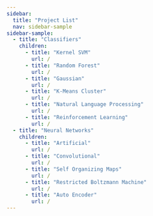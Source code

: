 ```yaml
---
sidebar:
  title: "Project List"
  nav: sidebar-sample
sidebar-sample:
  - title: "Classifiers"
    children:
      - title: "Kernel SVM"
        url: /
      - title: "Random Forest"
        url: /
      - title: "Gaussian"
        url: /
      - title: "K-Means Cluster"
        url: /
      - title: "Natural Language Processing"
        url: /
      - title: "Reinforcement Learning"
        url: /
  - title: "Neural Networks"
    children:
      - title: "Artificial"
        url: /
      - title: "Convolutional"
        url: /
      - title: "Self Organizing Maps"
        url: /
      - title: "Restricted Boltzmann Machine"
        url: /
      - title: "Auto Encoder"
        url: /
---
```

